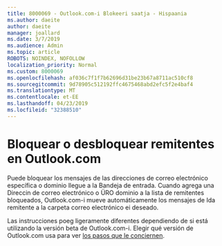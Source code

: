 ```yaml
---
title: 8000069 - Outlook.com-i Blokeeri saatja - Hispaania
ms.author: daeite
author: daeite
manager: joallard
ms.date: 3/7/2019
ms.audience: Admin
ms.topic: article
ROBOTS: NOINDEX, NOFOLLOW
localization_priority: Normal
ms.custom: 8000069
ms.openlocfilehash: af036c7f1f7b62696d31be23b67a8711ac510cf8
ms.sourcegitcommit: 9d78905c512192ffc4675468abd2efc5f2e4baf4
ms.translationtype: MT
ms.contentlocale: et-EE
ms.lasthandoff: 04/23/2019
ms.locfileid: "32388510"
---
```

# <a name="bloquear-o-desbloquear-remitentes-en-outlookcom"></a>Bloquear o desbloquear remitentes en Outlook.com

Puede bloquear los mensajes de las direcciones de correo electrónico específica o dominio llegue a la Bandeja de entrada. Cuando agrega una Direccin de correo electrónico o ÜRO dominio a la lista de remitentes bloqueados, Outlook.com-i mueve automáticamente los mensajes de Ida remitente a la carpeta correo electrónico ei deseado.

Las instrucciones poeg ligeramente diferentes dependiendo de si está utilizando la versión beta de Outlook.com-i. Elegir qué versión de Outlook.com usa para ver [los pasos que le conciernen](https://support.office.com/es-es/article/remitentes-de-bloquear-o-desbloquear-remitentes-en-outlook-com-afba1c94-77bb-4f50-8b85-057cf52f4d5e?ui=es-ES&rs=es-ES&ad=ES).